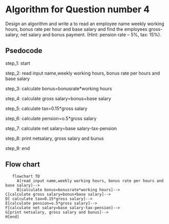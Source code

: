 # Algorithm for Question number 4

Design an algorithm and write a to read an employee name weekly working hours, bonus rate per hour and
base salary and find the employees gross-salary, net salary and bonus payment. (Hint: pension rate – 5%,
tax: 15%).

## Psedocode

step_1: start

step_2: read input name,weekly working hours, bonus rate per hours and base salary

step_3: calculate bonus=bonusrate*working hours

step_4: calculate gross salary=bonus+base salary

step_5: calculate tax=0.15*gross salary

step_6: calculate pension=o.5*gross salary

step_7: calculate net salary=base salary-tax-pension

step_8: print netsalary, gross salary and bunus

step_9: end

## Flow chart

```mermaid
   flowchart TD
     A[read input name,weekly working hours, bonus rate per hours and base salary]-->
     B[calculate bonus=bonusrate*working hours]-->
C[calculate gross salary=bonus+base salary]-->
D[ calculate tax=0.15*gross salary]-->
E[calculate pension=o.5*gross salary]-->
F[calculate net salary=base salary-tax-pension]-->
G[print netsalary, gross salary and bunus]-->
H[end]
